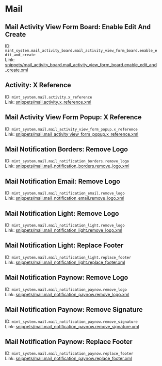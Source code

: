 # Mail
## Mail Activity View Form Board: Enable Edit And Create  
ID: `mint_system.mail_activity_board.mail_activity_view_form_board.enable_edit_and_create`  
Link: [snippets/mail_activity_board.mail_activity_view_form_board.enable_edit_and_create.xml](https://github.com/Mint-System/Odoo-Development/tree/14.0/snippets/mail_activity_board.mail_activity_view_form_board.enable_edit_and_create.xml)

## Activity: X Reference  
ID: `mint_system.mail.activity.x_reference`  
Link: [snippets/mail.activity.x_reference.xml](https://github.com/Mint-System/Odoo-Development/tree/14.0/snippets/mail.activity.x_reference.xml)

## Mail Activity View Form Popup: X Reference  
ID: `mint_system.mail.mail_activity_view_form_popup.x_reference`  
Link: [snippets/mail.mail_activity_view_form_popup.x_reference.xml](https://github.com/Mint-System/Odoo-Development/tree/14.0/snippets/mail.mail_activity_view_form_popup.x_reference.xml)

## Mail Notification Borders: Remove Logo  
ID: `mint_system.mail.mail_notification_borders.remove_logo`  
Link: [snippets/mail.mail_notification_borders.remove_logo.xml](https://github.com/Mint-System/Odoo-Development/tree/14.0/snippets/mail.mail_notification_borders.remove_logo.xml)

## Mail Notification Email: Remove Logo  
ID: `mint_system.mail.mail_notification_email.remove_logo`  
Link: [snippets/mail.mail_notification_email.remove_logo.xml](https://github.com/Mint-System/Odoo-Development/tree/14.0/snippets/mail.mail_notification_email.remove_logo.xml)

## Mail Notification Light: Remove Logo  
ID: `mint_system.mail.mail_notification_light.remove_logo`  
Link: [snippets/mail.mail_notification_light.remove_logo.xml](https://github.com/Mint-System/Odoo-Development/tree/14.0/snippets/mail.mail_notification_light.remove_logo.xml)

## Mail Notification Light: Replace Footer  
ID: `mint_system.mail.mail_notification_light.replace_footer`  
Link: [snippets/mail.mail_notification_light.replace_footer.xml](https://github.com/Mint-System/Odoo-Development/tree/14.0/snippets/mail.mail_notification_light.replace_footer.xml)

## Mail Notification Paynow: Remove Logo  
ID: `mint_system.mail.mail_notification_paynow.remove_logo`  
Link: [snippets/mail.mail_notification_paynow.remove_logo.xml](https://github.com/Mint-System/Odoo-Development/tree/14.0/snippets/mail.mail_notification_paynow.remove_logo.xml)

## Mail Notification Paynow: Remove Signature  
ID: `mint_system.mail.mail_notification_paynow.remove_signature`  
Link: [snippets/mail.mail_notification_paynow.remove_signature.xml](https://github.com/Mint-System/Odoo-Development/tree/14.0/snippets/mail.mail_notification_paynow.remove_signature.xml)

## Mail Notification Paynow: Replace Footer  
ID: `mint_system.mail.mail_notification_paynow.replace_footer`  
Link: [snippets/mail.mail_notification_paynow.replace_footer.xml](https://github.com/Mint-System/Odoo-Development/tree/14.0/snippets/mail.mail_notification_paynow.replace_footer.xml)

